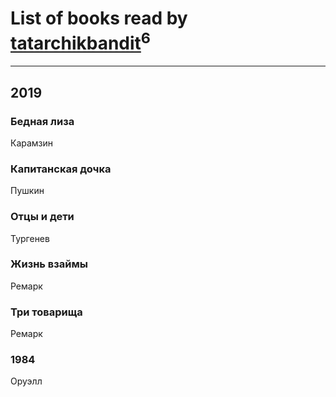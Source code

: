 # List of books read by [tatarchikbandit](http://vk.com/id104025550)<sup>6</sup>
---

## 2019

### Бедная лиза
Карамзин


### Капитанская дочка
Пушкин


### Отцы и дети
Тургенев


### Жизнь взаймы
Ремарк


### Три товарища
Ремарк


### 1984
Оруэлл



